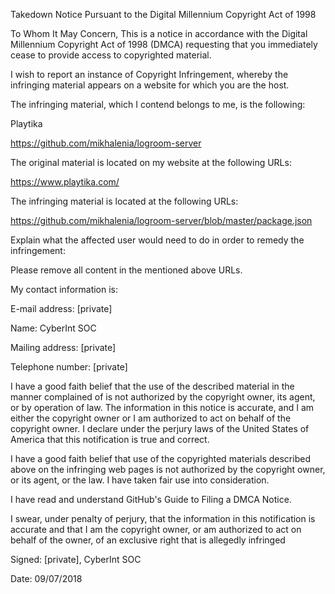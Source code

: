 Takedown Notice Pursuant to the Digital Millennium Copyright Act of 1998

To Whom It May Concern, This is a notice in accordance with the Digital
Millennium Copyright Act of 1998 (DMCA) requesting that you immediately
cease to provide access to copyrighted material.

I wish to report an instance of Copyright Infringement, whereby the
infringing material appears on a website for which you are the host.

The infringing material, which I contend belongs to me, is the following:

Playtika

https://github.com/mikhalenia/logroom-server

The original material is located on my website at the following URLs:

https://www.playtika.com/

The infringing material is located at the following URLs:

https://github.com/mikhalenia/logroom-server/blob/master/package.json

Explain what the affected user would need to do in order to remedy the
infringement:

Please remove all content in the mentioned above URLs.

My contact information is:  

E-mail address: [private]  

Name: CyberInt SOC  

Mailing address: [private]  

Telephone number: [private]  

I have a good faith belief that the use of the described material in the
manner complained of is not authorized by the copyright owner, its agent,
or by operation of law. The information in this notice is accurate, and I
am either the copyright owner or I am authorized to act on behalf of the
copyright owner. I declare under the perjury laws of the United States of
America that this notification is true and correct.

I have a good faith belief that use of the copyrighted materials described
above on the infringing web pages is not authorized by the copyright owner,
or its agent, or the law. I have taken fair use into consideration.

I have read and understand GitHub's Guide to Filing a DMCA Notice.

I swear, under penalty of perjury, that the information in this
notification is accurate and that I am the copyright owner, or am
authorized to act on behalf of the owner, of an exclusive right that is
allegedly infringed

Signed: [private], CyberInt SOC  

Date: 09/07/2018  
